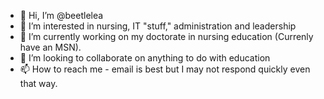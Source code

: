 - 👋 Hi, I’m @beetlelea
- 👀 I’m interested in nursing, IT "stuff," administration and leadership
- 🌱 I’m currently working on my doctorate in nursing education (Currenly have an MSN).
- 💞️ I’m looking to collaborate on anything to do with education
- 📫 How to reach me - email is best but I may not respond quickly even that way. 

<!---
beetlelea/beetlelea is a ✨ special ✨ repository because its `README.md` (this file) appears on your GitHub profile.
You can click the Preview link to take a look at your changes.
--->
